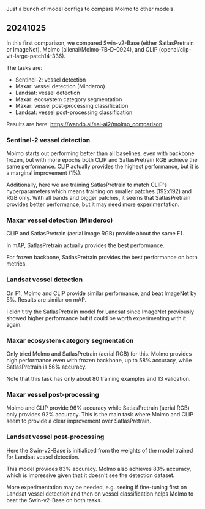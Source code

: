Just a bunch of model configs to compare Molmo to other models.


## 20241025

In this first comparison, we compared Swin-v2-Base (either SatlasPretrain or ImageNet),
Molmo (allenai/Molmo-7B-D-0924), and CLIP (openai/clip-vit-large-patch14-336).

The tasks are:
* Sentinel-2: vessel detection
* Maxar: vessel detection (Minderoo)
* Landsat: vessel detection
* Maxar: ecosystem category segmentation
* Maxar: vessel post-processing classification
* Landsat: vessel post-processing classification

Results are here: https://wandb.ai/eai-ai2/molmo_comparison


### Sentinel-2 vessel detection

Molmo starts out performing better than all baselines, even with backbone frozen, but
with more epochs both CLIP and SatlasPretrain RGB achieve the same performance. CLIP
actually provides the highest performance, but it is a marginal improvement (1%).

Additionally, here we are training SatlasPretrain to match CLIP's hyperparameters which
means training on smaller patches (192x192) and RGB only. With all bands and bigger
patches, it seems that SatlasPretrain provides better performance, but it may need more
experimentation.


### Maxar vessel detection (Minderoo)

CLIP and SatlasPretrain (aerial image RGB) provide about the same F1.

In mAP, SatlasPretrain actually provides the best performance.

For frozen backbone, SatlasPretrain provides the best performance on both metrics.


### Landsat vessel detection

On F1, Molmo and CLIP provide similar performance, and beat ImageNet by 5%. Results are
similar on mAP.

I didn't try the SatlasPretrain model for Landsat since ImageNet previously showed
higher performance but it could be worth experimenting with it again.


### Maxar ecosystem category segmentation

Only tried Molmo and SatlasPretrain (aerial RGB) for this. Molmo provides high
performance even with frozen backbone, up to 58% accuracy, while SatlasPretrain is 56%
accuracy.

Note that this task has only about 80 training examples and 13 validation.


### Maxar vessel post-processing

Molmo and CLIP provide 96% accuracy while SatlasPretrain (aerial RGB) only provides 92%
accuracy. This is the main task where Molmo and CLIP seem to provide a clear
improvement over SatlasPretrain.


### Landsat vessel post-processing

Here the Swin-v2-Base is initialized from the weights of the model trained for Landsat
vessel detection.

This model provides 83% accuracy. Molmo also achieves 83% accuracy, which is impressive
given that it doesn't see the detection dataset.

More experimentation may be needed, e.g. seeing if fine-tuning first on Landsat vessel
detection and then on vessel classification helps Molmo to beat the Swin-v2-Base on
both tasks.
